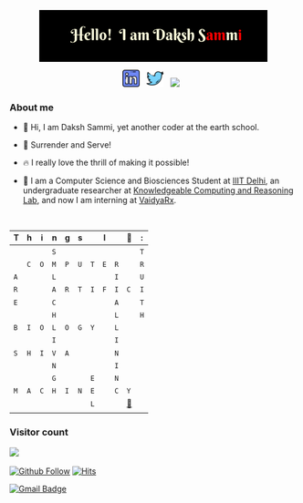 <p align="center">
  <img src="pROFILE.png" width=400 style="display: block; margin: 0 auto"/>
</p>

<div align='center'>
  <p align='center'>
    <a href="https://www.linkedin.com/in/daksh-sammi/"><img height="30" src="https://raw.githubusercontent.com/8bithemant/8bithemant/master/linkedin.png?raw=true"></a>&nbsp;&nbsp;
    <a href="https://twitter.com/DennisShacks"><img height="30" src="https://raw.githubusercontent.com/8bithemant/8bithemant/master/twitter.png?raw=true"></a>&nbsp;&nbsp;
    <a href="mailto:daksh21459@iiitd.ac.in"><img height="30" src="https://th.bing.com/th/id/OIP.9sT4UWsRfFiy6vPydv3_-QHaHO?pid=ImgDet&rs=1"></a>&nbsp;&nbsp;
  </p>
</div>

### About me

- 👋 Hi, I am Daksh Sammi, yet another coder at the earth school. 

- 🎁 Surrender and Serve!

- 🔥 I really love the thrill of making it possible!

- 🏢 I am a Computer Science and Biosciences Student at [IIIT Delhi](https://iiitd.ac.in/), an undergraduate researcher at [Knowledgeable Computing and Reasoning Lab](https://kracr.iiitd.edu.in/team), and now I am interning at [VaidyaRx](https://vaidyarx.com/).

<br/>

|T|h|i|n|g|s||I||💚|:|
| - | - | - | - | - | - | - | - | - | - | - |
| | | |`S`| | | | | | |`T`|
| |`C`|`O`|`M`|`P`|`U`|`T`|`E`|`R`| |`R`|
|`A`| | |`L`| | | | |`I`| |`U`|
|`R`| | |`A`|`R`|`T`|`I`|`F`|`I`|`C`|`I`|`A`|`L`|
|`E`| | |`C`| | | | |`A`| |`T`|
| | | |`H`| | | | |`L`| |`H`|
|`B`|`I`|`O`|`L`|`O`|`G`|`Y`| |`L`| | |
| | | |`I`| | | | |`I`| | |
|`S`|`H`|`I`|`V`|`A`| | | |`N`| | |
| | | |`N`| | | | |`I`| | |
| | | |`G`| | |`E`| |`N`| | |
|`M`|`A`|`C`|`H`|`I`|`N`|`E`| |`C`|`Y`| |
| | | | | | |`L`| | |[📸](https://www.instagram.com/daksh_sammi_/)| |
| | | | | | | | | | | | |

### Visitor count
<img src="https://profile-counter.glitch.me/DakshSammi/count.svg" />

[![Github Follow](https://img.shields.io/github/followers/DakshSammi?label=Follow%20Me&style=social)](https://github.com/DakshSammi)
[![Hits](https://hits.seeyoufarm.com/api/count/incr/badge.svg?url=https%3A%2F%2Fgithub.com%2FDakshSammi&count_bg=%2322C0D7&title_bg=%232C4CD3&icon=influxdb.svg&icon_color=%2368D1AB&title=HITS&edge_flat=false)](https://hits.seeyoufarm.com)

[![Gmail Badge](https://img.shields.io/badge/Gmail-d14836?style=flat-square&logo=Gmail&logoColor=white&link=mailto:daksh21459@iiitd.ac.in)](mailto:daksh21459@iiitd.ac.in)
